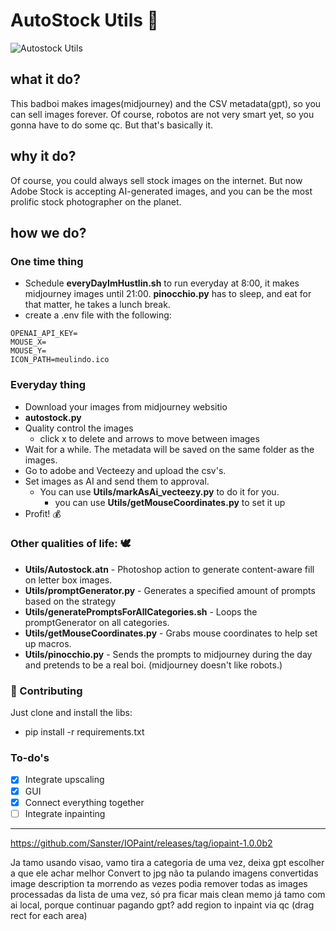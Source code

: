 # AutoStock Utils 🤖

![Autostock Utils](https://github.com/alexandresanlim/AutostockUtils/assets/109694/d8f1e3d0-a7a0-4f0a-b4c7-e4e7e5b8b7c3)

## what it do?

This badboi makes images(midjourney) and the CSV metadata(gpt), so you can sell images forever. Of course, robotos are not very smart yet, so you gonna have to do some qc. But that's basically it.

## why it do?

Of course, you could always sell stock images on the internet. But now Adobe Stock is accepting AI-generated images, and you can be the most prolific stock photographer on the planet.

## how we do?

### One time thing

- Schedule **everyDayImHustlin.sh** to run everyday at 8:00, it makes midjourney images until 21:00. **pinocchio.py** has to sleep, and eat for that matter, he takes a lunch break.
- create a .env file with the following:

```.env
OPENAI_API_KEY=
MOUSE_X=
MOUSE_Y=
ICON_PATH=meulindo.ico
```

### Everyday thing

- Download your images from midjourney websitio
- **autostock.py**
- Quality control the images
  - click x to delete and arrows to move between images
- Wait for a while. The metadata will be saved on the same folder as the images.
- Go to adobe and Vecteezy and upload the csv's.
- Set images as AI and send them to approval.
  - You can use **Utils/markAsAi_vecteezy.py** to do it for you.
    - you can use **Utils/getMouseCoordinates.py** to set it up
- Profit! 💰

### Other qualities of life: 🕊

- **Utils/Autostock.atn** - Photoshop action to generate content-aware fill on letter box images.
- **Utils/promptGenerator.py** - Generates a specified amount of prompts based on the strategy
- **Utils/generatePromptsForAllCategories.sh** - Loops the promptGenerator on all categories.
- **Utils/getMouseCoordinates.py** - Grabs mouse coordinates to help set up macros.
- **Utils/pinocchio.py** - Sends the prompts to midjourney during the day and pretends to be a real boi. (midjourney doesn't like robots.)

### 🤝 Contributing

Just clone and install the libs:

- pip install -r requirements.txt

### To-do's

- [x] Integrate upscaling
- [x] GUI
- [x] Connect everything together
- [ ] Integrate inpainting

---

https://github.com/Sanster/IOPaint/releases/tag/iopaint-1.0.0b2

Ja tamo usando visao, vamo tira a categoria de uma vez, deixa gpt escolher a que ele achar melhor
Convert to jpg não ta pulando imagens convertidas
image description ta morrendo as vezes
podia remover todas as images processadas da lista de uma vez, só pra ficar mais clean memo
já tamo com ai local, porque continuar pagando gpt?
add region to inpaint via qc (drag rect for each area)
